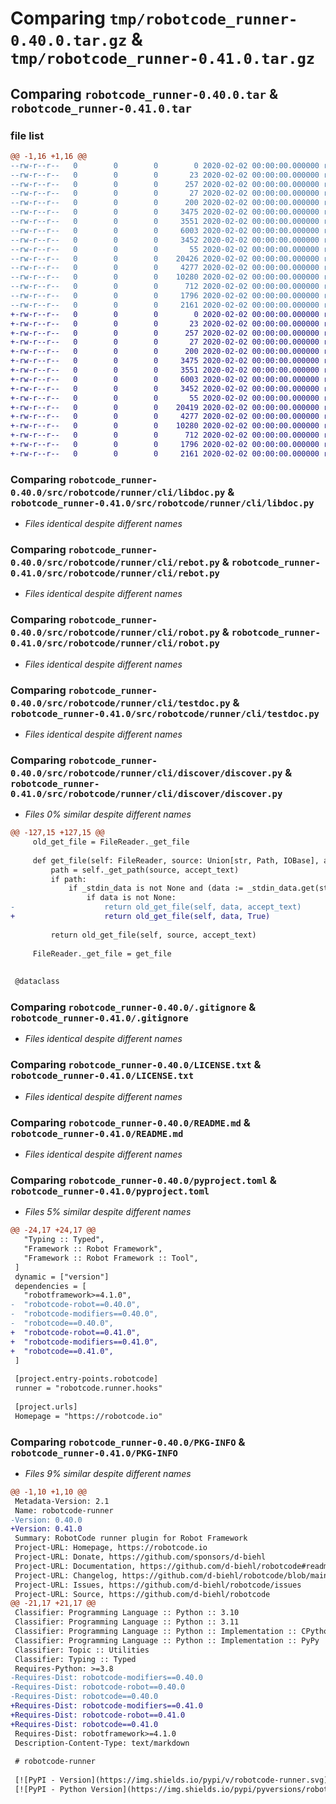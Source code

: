 # Comparing `tmp/robotcode_runner-0.40.0.tar.gz` & `tmp/robotcode_runner-0.41.0.tar.gz`

## Comparing `robotcode_runner-0.40.0.tar` & `robotcode_runner-0.41.0.tar`

### file list

```diff
@@ -1,16 +1,16 @@
--rw-r--r--   0        0        0        0 2020-02-02 00:00:00.000000 robotcode_runner-0.40.0/src/robotcode/runner/__init__.py
--rw-r--r--   0        0        0       23 2020-02-02 00:00:00.000000 robotcode_runner-0.40.0/src/robotcode/runner/__version__.py
--rw-r--r--   0        0        0      257 2020-02-02 00:00:00.000000 robotcode_runner-0.40.0/src/robotcode/runner/hooks.py
--rw-r--r--   0        0        0       27 2020-02-02 00:00:00.000000 robotcode_runner-0.40.0/src/robotcode/runner/py.typed
--rw-r--r--   0        0        0      200 2020-02-02 00:00:00.000000 robotcode_runner-0.40.0/src/robotcode/runner/cli/__init__.py
--rw-r--r--   0        0        0     3475 2020-02-02 00:00:00.000000 robotcode_runner-0.40.0/src/robotcode/runner/cli/libdoc.py
--rw-r--r--   0        0        0     3551 2020-02-02 00:00:00.000000 robotcode_runner-0.40.0/src/robotcode/runner/cli/rebot.py
--rw-r--r--   0        0        0     6003 2020-02-02 00:00:00.000000 robotcode_runner-0.40.0/src/robotcode/runner/cli/robot.py
--rw-r--r--   0        0        0     3452 2020-02-02 00:00:00.000000 robotcode_runner-0.40.0/src/robotcode/runner/cli/testdoc.py
--rw-r--r--   0        0        0       55 2020-02-02 00:00:00.000000 robotcode_runner-0.40.0/src/robotcode/runner/cli/discover/__init__.py
--rw-r--r--   0        0        0    20426 2020-02-02 00:00:00.000000 robotcode_runner-0.40.0/src/robotcode/runner/cli/discover/discover.py
--rw-r--r--   0        0        0     4277 2020-02-02 00:00:00.000000 robotcode_runner-0.40.0/.gitignore
--rw-r--r--   0        0        0    10280 2020-02-02 00:00:00.000000 robotcode_runner-0.40.0/LICENSE.txt
--rw-r--r--   0        0        0      712 2020-02-02 00:00:00.000000 robotcode_runner-0.40.0/README.md
--rw-r--r--   0        0        0     1796 2020-02-02 00:00:00.000000 robotcode_runner-0.40.0/pyproject.toml
--rw-r--r--   0        0        0     2161 2020-02-02 00:00:00.000000 robotcode_runner-0.40.0/PKG-INFO
+-rw-r--r--   0        0        0        0 2020-02-02 00:00:00.000000 robotcode_runner-0.41.0/src/robotcode/runner/__init__.py
+-rw-r--r--   0        0        0       23 2020-02-02 00:00:00.000000 robotcode_runner-0.41.0/src/robotcode/runner/__version__.py
+-rw-r--r--   0        0        0      257 2020-02-02 00:00:00.000000 robotcode_runner-0.41.0/src/robotcode/runner/hooks.py
+-rw-r--r--   0        0        0       27 2020-02-02 00:00:00.000000 robotcode_runner-0.41.0/src/robotcode/runner/py.typed
+-rw-r--r--   0        0        0      200 2020-02-02 00:00:00.000000 robotcode_runner-0.41.0/src/robotcode/runner/cli/__init__.py
+-rw-r--r--   0        0        0     3475 2020-02-02 00:00:00.000000 robotcode_runner-0.41.0/src/robotcode/runner/cli/libdoc.py
+-rw-r--r--   0        0        0     3551 2020-02-02 00:00:00.000000 robotcode_runner-0.41.0/src/robotcode/runner/cli/rebot.py
+-rw-r--r--   0        0        0     6003 2020-02-02 00:00:00.000000 robotcode_runner-0.41.0/src/robotcode/runner/cli/robot.py
+-rw-r--r--   0        0        0     3452 2020-02-02 00:00:00.000000 robotcode_runner-0.41.0/src/robotcode/runner/cli/testdoc.py
+-rw-r--r--   0        0        0       55 2020-02-02 00:00:00.000000 robotcode_runner-0.41.0/src/robotcode/runner/cli/discover/__init__.py
+-rw-r--r--   0        0        0    20419 2020-02-02 00:00:00.000000 robotcode_runner-0.41.0/src/robotcode/runner/cli/discover/discover.py
+-rw-r--r--   0        0        0     4277 2020-02-02 00:00:00.000000 robotcode_runner-0.41.0/.gitignore
+-rw-r--r--   0        0        0    10280 2020-02-02 00:00:00.000000 robotcode_runner-0.41.0/LICENSE.txt
+-rw-r--r--   0        0        0      712 2020-02-02 00:00:00.000000 robotcode_runner-0.41.0/README.md
+-rw-r--r--   0        0        0     1796 2020-02-02 00:00:00.000000 robotcode_runner-0.41.0/pyproject.toml
+-rw-r--r--   0        0        0     2161 2020-02-02 00:00:00.000000 robotcode_runner-0.41.0/PKG-INFO
```

### Comparing `robotcode_runner-0.40.0/src/robotcode/runner/cli/libdoc.py` & `robotcode_runner-0.41.0/src/robotcode/runner/cli/libdoc.py`

 * *Files identical despite different names*

### Comparing `robotcode_runner-0.40.0/src/robotcode/runner/cli/rebot.py` & `robotcode_runner-0.41.0/src/robotcode/runner/cli/rebot.py`

 * *Files identical despite different names*

### Comparing `robotcode_runner-0.40.0/src/robotcode/runner/cli/robot.py` & `robotcode_runner-0.41.0/src/robotcode/runner/cli/robot.py`

 * *Files identical despite different names*

### Comparing `robotcode_runner-0.40.0/src/robotcode/runner/cli/testdoc.py` & `robotcode_runner-0.41.0/src/robotcode/runner/cli/testdoc.py`

 * *Files identical despite different names*

### Comparing `robotcode_runner-0.40.0/src/robotcode/runner/cli/discover/discover.py` & `robotcode_runner-0.41.0/src/robotcode/runner/cli/discover/discover.py`

 * *Files 0% similar despite different names*

```diff
@@ -127,15 +127,15 @@
     old_get_file = FileReader._get_file
 
     def get_file(self: FileReader, source: Union[str, Path, IOBase], accept_text: bool) -> Any:
         path = self._get_path(source, accept_text)
         if path:
             if _stdin_data is not None and (data := _stdin_data.get(str(path))) is not None:
                 if data is not None:
-                    return old_get_file(self, data, accept_text)
+                    return old_get_file(self, data, True)
 
         return old_get_file(self, source, accept_text)
 
     FileReader._get_file = get_file
 
 
 @dataclass
```

### Comparing `robotcode_runner-0.40.0/.gitignore` & `robotcode_runner-0.41.0/.gitignore`

 * *Files identical despite different names*

### Comparing `robotcode_runner-0.40.0/LICENSE.txt` & `robotcode_runner-0.41.0/LICENSE.txt`

 * *Files identical despite different names*

### Comparing `robotcode_runner-0.40.0/README.md` & `robotcode_runner-0.41.0/README.md`

 * *Files identical despite different names*

### Comparing `robotcode_runner-0.40.0/pyproject.toml` & `robotcode_runner-0.41.0/pyproject.toml`

 * *Files 5% similar despite different names*

```diff
@@ -24,17 +24,17 @@
   "Typing :: Typed",
   "Framework :: Robot Framework",
   "Framework :: Robot Framework :: Tool",
 ]
 dynamic = ["version"]
 dependencies = [
   "robotframework>=4.1.0",
-  "robotcode-robot==0.40.0",
-  "robotcode-modifiers==0.40.0",
-  "robotcode==0.40.0",
+  "robotcode-robot==0.41.0",
+  "robotcode-modifiers==0.41.0",
+  "robotcode==0.41.0",
 ]
 
 [project.entry-points.robotcode]
 runner = "robotcode.runner.hooks"
 
 [project.urls]
 Homepage = "https://robotcode.io"
```

### Comparing `robotcode_runner-0.40.0/PKG-INFO` & `robotcode_runner-0.41.0/PKG-INFO`

 * *Files 9% similar despite different names*

```diff
@@ -1,10 +1,10 @@
 Metadata-Version: 2.1
 Name: robotcode-runner
-Version: 0.40.0
+Version: 0.41.0
 Summary: RobotCode runner plugin for Robot Framework
 Project-URL: Homepage, https://robotcode.io
 Project-URL: Donate, https://github.com/sponsors/d-biehl
 Project-URL: Documentation, https://github.com/d-biehl/robotcode#readme
 Project-URL: Changelog, https://github.com/d-biehl/robotcode/blob/main/CHANGELOG.md
 Project-URL: Issues, https://github.com/d-biehl/robotcode/issues
 Project-URL: Source, https://github.com/d-biehl/robotcode
@@ -21,17 +21,17 @@
 Classifier: Programming Language :: Python :: 3.10
 Classifier: Programming Language :: Python :: 3.11
 Classifier: Programming Language :: Python :: Implementation :: CPython
 Classifier: Programming Language :: Python :: Implementation :: PyPy
 Classifier: Topic :: Utilities
 Classifier: Typing :: Typed
 Requires-Python: >=3.8
-Requires-Dist: robotcode-modifiers==0.40.0
-Requires-Dist: robotcode-robot==0.40.0
-Requires-Dist: robotcode==0.40.0
+Requires-Dist: robotcode-modifiers==0.41.0
+Requires-Dist: robotcode-robot==0.41.0
+Requires-Dist: robotcode==0.41.0
 Requires-Dist: robotframework>=4.1.0
 Description-Content-Type: text/markdown
 
 # robotcode-runner
 
 [![PyPI - Version](https://img.shields.io/pypi/v/robotcode-runner.svg)](https://pypi.org/project/robotcode-runner)
 [![PyPI - Python Version](https://img.shields.io/pypi/pyversions/robotcode-runner.svg)](https://pypi.org/project/robotcode-runner)
```

